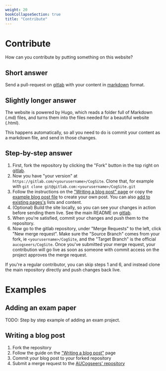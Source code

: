 ```yaml
---
weight: 20
bookCollapseSection: true
title: "Contribute"
---
```


# Contribute

How can you contribute by putting something on this website?

## Short answer

Send a pull-request on [gitlab](https://gitlab.com/aucogseers/CogSite) with your content in [markdown](markdown.md) format.

## Slightly longer answer

The website is powered by Hugo, which reads a folder full of Markdown (.md) files, and turns them into the files needed for a beautiful website (.html).

This happens automatically, so all you need to do is commit your content as a markdown file, and send in those changes.

## Step-by-step answer

1. First, fork the repository by clicking the "Fork" button in the top right on [gitlab](https://gitlab.com/aucogseers/CogSite).
2. Now you have "your version" at `https://gitlab.com/<yourusername>/CogSite`. Clone that, for example with `git clone git@gitlab.com:<yourusername>/CogSite.git`
3. Follow the instructions on the ["Writing a blog post" page](writing-a-blog-post.md) or copy the [example blog post file](example-blog-post.md) to create your own post. You can also [add to existing pages's](adding-content.md) lists and content.
4. (Optional) Build the site locally, so you can see your changes in action before sending them live. See the main README on [gitlab](https://gitlab.com/aucogseers/CogSite).
5. When you're satisfied, commit your changes and push them to the repository.
6. Now go to the gitlab repository, under "Merge Requests" to the left, click "New merge request". Make sure the "Source Branch" comes from your fork, ie `<yourusername>/CogSite`, and the "Target Branch" is the official `aucogseers/CogSite`. Once you've submitted your merge request, your contribution will go live as soon as someone with commit access on the project approves the merge request.

If you're a regular contributor, you can skip steps 1 and 6, and instead clone the main repository directly and push changes back live.

# Examples

## Adding an exam paper

TODO: Step by step example of adding an exam project.

## Writing a blog post

1. Fork the repository
2. Follow the guide on the ["Writing a blog post"](writing-a-blog-post.md) page
3. Commit your blog post to your forked repository
4. Submit a merge request to the [AUCogseers' repository](https://gitlab.com/aucogseers/CogSite)
